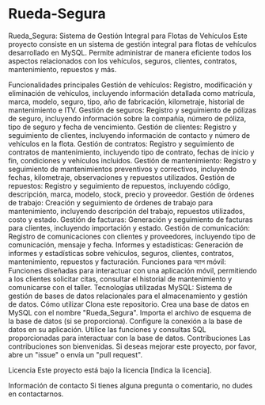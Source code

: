 # Rueda-Segura
Rueda_Segura: Sistema de Gestión Integral para Flotas de Vehículos Este proyecto consiste en un sistema de gestión integral para flotas de vehículos desarrollado en MySQL. Permite administrar de manera eficiente todos los aspectos relacionados con los vehículos, seguros, clientes, contratos, mantenimiento, repuestos y más.

Funcionalidades principales
Gestión de vehículos: Registro, modificación y eliminación de vehículos, incluyendo información detallada como matrícula, marca, modelo, seguro, tipo, año de fabricación, kilometraje, historial de mantenimiento e ITV.
Gestión de seguros: Registro y seguimiento de pólizas de seguro, incluyendo información sobre la compañía, número de póliza, tipo de seguro y fecha de vencimiento.
Gestión de clientes: Registro y seguimiento de clientes, incluyendo información de contacto y número de vehículos en la flota.
Gestión de contratos: Registro y seguimiento de contratos de mantenimiento, incluyendo tipo de contrato, fechas de inicio y fin, condiciones y vehículos incluidos.
Gestión de mantenimiento: Registro y seguimiento de mantenimientos preventivos y correctivos, incluyendo fechas, kilometraje, observaciones y repuestos utilizados.
Gestión de repuestos: Registro y seguimiento de repuestos, incluyendo código, descripción, marca, modelo, stock, precio y proveedor.
Gestión de órdenes de trabajo: Creación y seguimiento de órdenes de trabajo para mantenimiento, incluyendo descripción del trabajo, repuestos utilizados, costo y estado.
Gestión de facturas: Generación y seguimiento de facturas para clientes, incluyendo importación y estado.
Gestión de comunicación: Registro de comunicaciones con clientes y proveedores, incluyendo tipo de comunicación, mensaje y fecha.
Informes y estadísticas: Generación de informes y estadísticas sobre vehículos, seguros, clientes, contratos, mantenimiento, repuestos y facturación.
Funciones para অ্যাপ móvil: Funciones diseñadas para interactuar con una aplicación móvil, permitiendo a los clientes solicitar citas, consultar el historial de mantenimiento y comunicarse con el taller.
Tecnologías utilizadas
MySQL: Sistema de gestión de bases de datos relacionales para el almacenamiento y gestión de datos.
Cómo utilizar
Clona este repositorio.
Crea una base de datos en MySQL con el nombre "Rueda_Segura".
Importa el archivo de esquema de la base de datos (si se proporciona).
Configure la conexión a la base de datos en su aplicación.
Utilice las funciones y consultas SQL proporcionadas para interactuar con la base de datos.
Contribuciones
Las contribuciones son bienvenidas. Si deseas mejorar este proyecto, por favor, abre un "issue" o envía un "pull request".

Licencia
Este proyecto está bajo la licencia [Indica la licencia].

Información de contacto
Si tienes alguna pregunta o comentario, no dudes en contactarnos.
